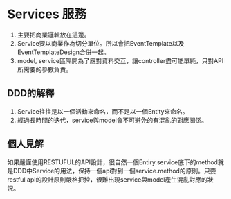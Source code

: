 # Services 服務
1. 主要把商業邏輯放在這邊。
2. Service要以商業作為切分單位。所以會把EventTemplate以及EventTemplateDesign合併一起。
3. model, service區隔開為了應對資料交互，讓controller盡可能單純，只對API所需要的參數負責。

## DDD的解釋
1. Service往往是以一個活動來命名，而不是以一個Entity來命名。
2. 經過長時間的迭代，service與model會不可避免的有混亂的對應關係。

## 個人見解 
如果嚴謹使用RESTUFUL的API設計，很自然一個Entiry.service底下的method就是DDD中Service的用法，保持一個api對到一個service.method的原則。只要restful api的設計原則嚴格把控，很難出現service與model產生混亂對應的狀況。